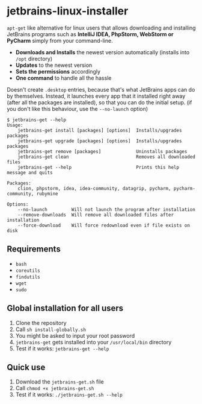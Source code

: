 # jetbrains-linux-installer
`apt-get` like alternative for linux users that allows downloading and installing JetBrains programs such as **IntelliJ IDEA, PhpStorm, WebStorm or PyCharm**
simply from your command-line.

- **Downloads and Installs** the newest version automatically (installs into `/opt` directory)
- **Updates** to the newest version
- **Sets the permissions** accordingly
- **One command** to handle all the hassle

Doesn't create `.desktop` entries, because that's what JetBrains apps can do by themselves. Instead, it launches every app that it installed right away (after all the packages are installed), so that you can do the initial setup. (if you don't like this behaviour, use the `--no-launch` option)

```
$ jetbrains-get --help
Usage:
	jetbrains-get install [packages] [options]	Installs/upgrades packages
	jetbrains-get upgrade [packages] [options]	Installs/upgrades packages
	jetbrains-get remove [packages]				Uninstalls packages
	jetbrains-get clean							Removes all downloaded files
	jetbrains-get --help						Prints this help message and quits

Packages:
	clion, phpstorm, idea, idea-community, datagrip, pycharm, pycharm-community, rubymine

Options:
	--no-launch			Will not launch the program after installation
	--remove-downloads	Will remove all downloaded files after installation
	--force-download	Will force redownload even if file exists on disk
```

## Requirements
- `bash`
- `coreutils`
- `findutils`
- `wget`
- `sudo`

## Global installation for all users
1. Clone the repository
2. Call `sh install-globally.sh`
3. You might be asked to input your root password
4. `jetbrains-get` gets installed into your `/usr/local/bin` directory
5. Test if it works: `jetbrains-get --help`

## Quick use
1. Download the `jetbrains-get.sh` file
2. Call `chmod +x jetbrains-get.sh`
3. Test if it works: `./jetbrains-get.sh --help`

